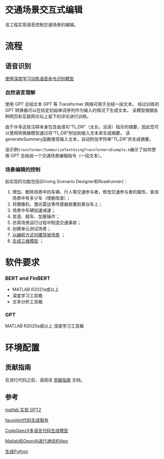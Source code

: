# 交通场景交互式编辑

该工程实现语音控制交通场景的编辑。

# 流程

## 语音识别

[使用深度学习训练语音命令识别模型](https://ww2.mathworks.cn/help/releases/R2022b/audio/ug/train-speech-command-recognition-model-using-deep-learning.html)


### 自然语言理解

使用 GPT 总结文本
GPT 等 Transformer 网络可用于总结一段文本。
经过训练的 GPT 转换器可以在给定初始单词序列作为输入的情况下生成文本。
该模型根据各种网页和互联网论坛上留下的评论进行训练。

由于许多这些注释本身包含由语句“TL;DR”（太长，没读）指示的摘要，因此您可以使用转换器模型通过将“TL;DR”附加到输入文本来生成摘要。
该generateSummary函数接受输入文本，自动附加字符串"TL;DR"并生成摘要。

该示例`transformer/SummarizeTextUsingTransformersExample.m`展示了如何使用 GPT 总结成一个交通场景编辑指令（一段文本）。


### 场景编辑的控制

拟实现的功能包括(Driving Scenario Designer和Roadrunner)：
1. 增加、删除场景中的车辆、行人等交通参与者，修改交通参与者的属性，查询场景中有多少车（增删改查）；
2. 将摄像机、激光雷达等传感器放置到某台车上；
3. 场景中车辆加速减速；
4. 变道、超车、加塞操作；
5. 仿真场景运行过程中制造交通事故；
6. 创建单元测试场景；
7. [以编程方式创建驾驶场景](https://ww2.mathworks.cn/help/driving/ug/create-driving-scenario-programmatically.html) ；
8. [生成三维模型](https://github.com/uezo/ChatdollKit) ；



# 软件要求

### BERT and FinBERT
- MATLAB R2021a或以上
- 深度学习工具箱
- 文本分析工具箱

### GPT
MATLAB R2020a或以上
深度学习工具箱

# 环境配置

## 贡献指南
在进行代码之前，请阅读 [贡献指南](https://github.com/OpenHUTB/bazaar/blob/master/CONTRIBUTING.md) 文档。

##  参考
[matlab 实现 GPT2](https://github.com/matlab-deep-learning/transformer-models)

[fauxpilot代码生成服务](https://github.com/fauxpilot/fauxpilot) 

[CodeGeezX多语言代码生成模型](https://github.com/THUDM/CodeGeeX) 

[Matlab和OpenAI进行通信的App](https://github.com/toshiakit/MatGPT)

[生成Python](https://github.com/microsoft/PyCodeGPT) 

